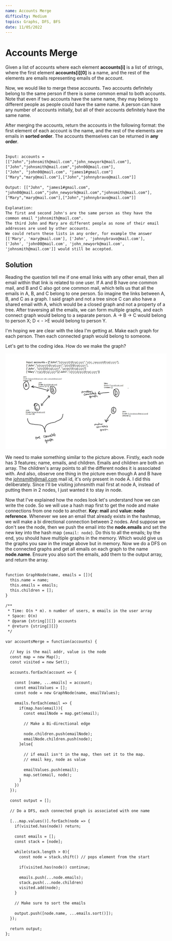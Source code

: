 ```yaml
---
name: Accounts Merge
difficulty: Medium
topics: Graphs, DFS, BFS
date: 11/05/2022
---
```


# Accounts Merge

Given a list of accounts where each element **accounts[i]** is a list of strings, where the first element **accounts[i][0]** is a name, and the rest of the elements are emails representing emails of the account.

Now, we would like to merge these accounts. Two accounts definitely belong to the same person if there is some common email to both accounts. Note that even if two accounts have the same name,
they may belong to different people as people could have the same name. A person can have any number of accounts initially, but all of their accounts definitely have the same name.

After merging the accounts, return the accounts in the following format: the first element of each account is the name, and the rest of the elements are emails in **sorted order**.
The accounts themselves can be returned in **any order**.

```txt:example showLineNumbers

Input: accounts = [["John","johnsmith@mail.com","john_newyork@mail.com"],
["John","johnsmith@mail.com","john00@mail.com"],
["John", "john00@mail.com", "james1#gmail.com"]
["Mary","mary@mail.com"],["John","johnnybravo@mail.com"]]

Output: [["John", "james1#gmail.com", "john00@mail.com","john_newyork@mail.com","johnsmith@mail.com"],
["Mary","mary@mail.com"],["John","johnnybravo@mail.com"]]

Explanation:
The first and second John's are the same person as they have the common email "johnsmith@mail.com".
The third John and Mary are different people as none of their email addresses are used by other accounts.
We could return these lists in any order, for example the answer [['Mary', 'mary@mail.com'], ['John', 'johnnybravo@mail.com'],
['John', 'john00@mail.com', 'john_newyork@mail.com', 'johnsmith@mail.com']] would still be accepted.

```

## Solution

Reading the question tell me if one email links with any other email, then all email within that link is related to one user.
If A and B have one common mail, and B and C also got one common mail, which tells us that all the emails in A, B, and C belong to one person.
So imagine the links between A, B, and C as a graph. I said graph and not a tree since C can also have a shared email with A, which would be a closed graph and not a property of a tree.
After traversing all the emails, we can form multiple graphs, and each connect graph would belong to a separate person.
A -> B -> C would belong to person X; D < - >E would belong to person Y.

I'm hoping we are clear with the idea I'm getting at. Make each graph for each person. Then each connected graph would belong to someone.

Let's get to the coding idea. How do we make the graph?

![example img](https://raw.githubusercontent.com/satvik-1203/daily-leetcoding/main/images/721.jpg)

We need to make something similar to the picture above. Firstly, each node has 3 features; name, emails, and children. Emails and children are both an array.
The children's array points to all the different nodes it is associated with. And also, observe one thing in the picture even though A and B have the johnsmith@mail.com mail id, it's only present in node A.
I did this deliberately.
Since I'll be visiting johnsmith mail first at node A, instead of putting them in 2 nodes, I just wanted it to stay in node.

Now that I've explained how the nodes look let's understand how we can write the code.
So we will use a hash map first to get the node and make connections from one node to another. **Key: mail** and **value: node reference**.
Whenever we see an email that already exists in the hashmap, we will make a bi directional connection between 2 nodes.
And suppose we don't see the node, then we push the email into the **node.emails** and set the new key into the hash map `{email: node}`.
Do this to all the emails; by the end, you should have multiple graphs in the memory.
Which would give us the graphs you saw in the image above but in memory.
Now we do a DFS on the connected graphs and get all emails on each graph to the name **node.name**.
Ensure you also sort the emails, add them to the output array, and return the array.

```js:solution showLineNumbers

function GraphNode(name, emails = []){
  this.name = name;
  this.emails = emails;
  this.children = [];
}

/**
 * Time: O(n * m). n number of users, m emails in the user array
 * Space: O(n)
 * @param {string[][]} accounts
 * @return {string[][]}
 */

var accountsMerge = function(accounts) {

  // key is the mail addr, value is the node
  const map = new Map();
  const visited = new Set();

  accounts.forEach(account => {

    const [name, ...emails] = account;
    const emailValues = [];
    const node = new GraphNode(name, emailValues);

    emails.forEach(email => {
      if(map.has(email)){
        const emailNode = map.get(email);

        // Make a Bi-directional edge

        node.children.push(emailNode);
        emailNode.children.push(node);
      }else{

        // if email isn't in the map, then set it to the map.
        // email key, node as value

        emailValues.push(email);
        map.set(email, node);
      }
    })
  });

  const output = [];

  // Do a DFS, each connected graph is associated with one name

  [...map.values()].forEach(node => {
    if(visited.has(node)) return;

    const emails = [];
    const stack = [node];

    while(stack.length > 0){
      const node = stack.shift() // pops element from the start

      if(visited.has(node)) continue;

      emails.push(...node.emails);
      stack.push(...node.children)
      visited.add(node);
    }

    // Make sure to sort the emails

    output.push([node.name, ...emails.sort()]);
  });

  return output;
};

```
